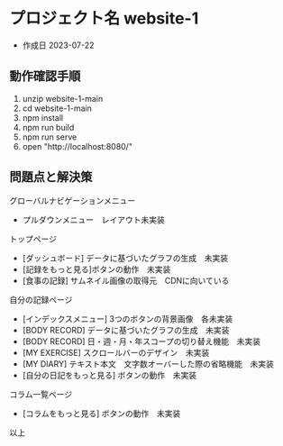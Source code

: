 # プロジェクト名 website-1
- 作成日 2023-07-22

## 動作確認手順
1. unzip website-1-main
2. cd website-1-main
3. npm install
4. npm run build
5. npm run serve
6. open "http://localhost:8080/"

## 問題点と解決策

グローバルナビゲーションメニュー
- プルダウンメニュー　レイアウト未実装

トップページ
- [ダッシュボード] データに基づいたグラフの生成　未実装
- [記録をもっと見る]ボタンの動作　未実装
- [食事の記録] サムネイル画像の取得元　CDNに向いている

自分の記録ページ
- [インデックスメニュー] 3つのボタンの背景画像　各未実装
- [BODY RECORD] データに基づいたグラフの生成　未実装
- [BODY RECORD] 日・週・月・年スコープの切り替え機能　未実装
- [MY EXERCISE] スクロールバーのデザイン　未実装
- [MY DIARY] テキスト本文　文字数オーバーした際の省略機能　未実装
- [自分の日記をもっと見る] ボタンの動作　未実装

コラム一覧ページ
- [コラムをもっと見る] ボタンの動作　未実装

以上
